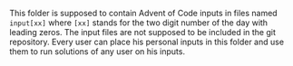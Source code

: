 This folder is supposed to contain Advent of Code inputs in files named `input[xx]` where `[xx]` stands for the two digit number of the day with leading zeros. The input files are not supposed to be included in the git repository. Every user can place his personal inputs in this folder and use them to run solutions of any user on his inputs.
